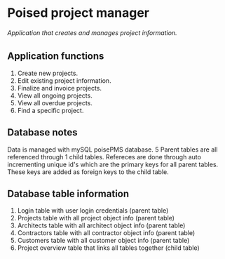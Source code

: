 # Poised project manager
###### Application that creates and manages project information.

## Application functions
1. Create new projects.
2. Edit existing project information.
3. Finalize and invoice projects.
4. View all ongoing projects.
5. View all overdue projects.
6. Find a specific project.

## Database notes
Data is managed with mySQL poisePMS database.
5 Parent tables are all referenced through 1 child tables.
Refereces are done through auto incrementing unique id's which are
the primary keys for all parent tables. These keys are added as
foreign keys to the child table.

## Database table information
1. Login table with user login credentials (parent table)
2. Projects table with all project object info (parent table)
3. Architects table with all architect object info (parent table)
4. Contractors table with all contractor object info (parent table)
5. Customers table with all customer object info (parent table)
6. Project overview table that links all tables together (child table)
